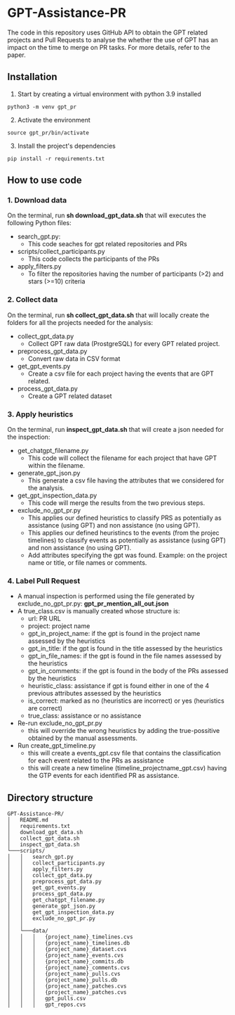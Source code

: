 # GPT-Assistance-PR
The code in this repository uses GitHub API to obtain the GPT related projects and Pull Requests to analyse the whether the use of GPT has an impact on the time to merge on PR tasks. For more details, refer to the paper.

## Installation

1. Start by creating a virtual environment with python 3.9 installed
```Shell
python3 -m venv gpt_pr
``` 

2. Activate the environment
```Shell
source gpt_pr/bin/activate
``` 

3. Install the project's dependencies
```Shell
pip install -r requirements.txt
```
## How to use code
### 1. Download data
On the terminal, run **sh download_gpt_data.sh** that will executes the following Python files:
  - search_gpt.py:
    * This code seaches for gpt related repositories and PRs
  - scripts/collect_participants.py
    * This code collects the participants of the PRs
  - apply_filters.py
    * To filter the repositories having the number of participants (>2) and stars (>=10) criteria
### 2. Collect data
On the terminal, run **sh collect_gpt_data.sh** that will locally create the folders for all the projects needed for the analysis:
  - collect_gpt_data.py
    * Collect GPT raw data (ProstgreSQL) for every GPT related project. 
  - preprocess_gpt_data.py
    * Convert raw data in CSV format 
  - get_gpt_events.py
    * Create a csv file for each project having the events that are GPT related.
  - process_gpt_data.py
    * Create a GPT related  dataset
### 3. Apply heuristics
On the terminal, run **inspect_gpt_data.sh** that will create a json needed for the inspection:
  - get_chatgpt_filename.py
    * This code will collect the filename for each project that have GPT within the filename.
  - generate_gpt_json.py
    * This generate a csv file having the attributes that we considered for the analysis.
  - get_gpt_inspection_data.py
    * This code will merge the results from the two previous steps.
  - exclude_no_gpt_pr.py
    * This applies our defined heuristics to classify PRS as potentially as assistance (using GPT) and non assistance (no using GPT).
    * This applies our defined heuristincs to the events (from the projec timelines) to classify events as potentially as assistance (using GPT) and non assistance (no using GPT).
    * Add attributes specifying the gpt was found. Example: on the project name or title, or file names or comments.
### 4. Label Pull Request
- A manual inspection is performed using the file generated by exclude_no_gpt_pr.py: **gpt_pr_mention_all_out.json** 
- A true_class.csv is manually created whose structure is:
  * url: PR URL
  * project: project name
  * gpt_in_project_name: if the gpt is found in the project name assessed by the heuristics
  * gpt_in_title: if the gpt is found in the title assessed by the heuristics
  * gpt_in_file_names: if the gpt is found in the file names assessed by the heuristics
  * gpt_in_comments: if the gpt is found in the body of the PRs assessed by the heuristics
  * heuristic_class: assistance if gpt is found either in one of the 4 previous attributes assessed by the heuristics
  * is_correct: marked as no (heuristics are incorrect) or yes (heuristics are correct)
  * true_class: assistance or no assistance
- Re-run exclude_no_gpt_pr.py
  * this will override the wrong heuristics by adding the true-possitive obtained by the manual assessments.
- Run create_gpt_timeline.py
  * this will create a events_gpt.csv file that contains the classification for each event related to the PRs as assistance
  * this will create a new timeline (timeline_projectname_gpt.csv) having the GTP events for each identified PR as assistance.
    
## Directory structure
```
GPT-Assistance-PR/
│   README.md
│   requirements.txt    
│   download_gpt_data.sh
│   collect_gpt_data.sh
│   inspect_gpt_data.sh
└───scripts/
│   │   search_gpt.py
│   │   collect_participants.py
│   │   apply_filters.py
│   │   collect_gpt_data.py
│   │   preprocess_gpt_data.py 
│   │   get_gpt_events.py
│   │   process_gpt_data.py
│   │   get_chatgpt_filename.py
│   │   generate_gpt_json.py
│   │   get_gpt_inspection_data.py
│   │   exclude_no_gpt_pr.py
│   │
│   └───data/
│   │   │   {project_name}_timelines.cvs
│   │   │   {project_name}_timelines.db
│   │   │   {project_name}_dataset.cvs
│   │   │   {project_name}_events.cvs
│   │   │   {project_name}_commits.db
│   │   │   {project_name}_comments.cvs
│   │   │   {project_name}_pulls.cvs
│   │   │   {project_name}_pulls.db
│   │   │   {project_name}_patches.cvs
│   │   │   {project_name}_patches.cvs
│   │   │   gpt_pulls.csv
│   │   │   gpt_repos.cvs


```

